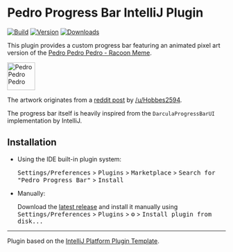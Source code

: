 # Pedro Progress Bar IntelliJ Plugin

[![Build](https://github.com/strangelookingnerd/pedro-progress-bar-plugin/workflows/Build/badge.svg)](https://github.com/strangelookingnerd/pedro-progress-bar-plugin/actions/workflows/build.yml)
[![Version](https://img.shields.io/jetbrains/plugin/v/com.github.strangelookingnerd.pedro-progress-bar.svg)](https://plugins.jetbrains.com/plugin/com.github.strangelookingnerd.pedro-progress-bar)
[![Downloads](https://img.shields.io/jetbrains/plugin/d/com.github.strangelookingnerd.pedro-progress-bar.svg)](https://plugins.jetbrains.com/plugin/com.github.strangelookingnerd.pedro-progress-bar)

<!-- Plugin description -->
This plugin provides a custom progress bar featuring an animated pixel art version of the <a href="https://youtu.be/F2YpXC1itEE">Pedro Pedro Pedro - Racoon Meme</a>.

<img src="https://images.imgbox.com/e7/69/CKfukTcc_o.gif" alt="Pedro Pedro Pedro" width="64" />

The artwork originates from a <a href="https://www.reddit.com/r/PixelArt/comments/1ci6rxh/pedro_racoon">reddit post</a> by <a href="https://www.reddit.com/user/Hobbes2594">/u/Hobbes2594</a>.

The progress bar itself is heavily inspired from the `DarculaProgressBarUI` implementation by IntelliJ.
<!-- Plugin description end -->

## Installation

- Using the IDE built-in plugin system:
  
  <kbd>Settings/Preferences</kbd> > <kbd>Plugins</kbd> > <kbd>Marketplace</kbd> > <kbd>Search for "Pedro Progress Bar"</kbd> >
  <kbd>Install</kbd>
  
- Manually:

  Download the [latest release](https://github.com/strangelookingnerd/pedro-progress-bar-plugin/releases/latest) and install it manually using
  <kbd>Settings/Preferences</kbd> > <kbd>Plugins</kbd> > <kbd>⚙️</kbd> > <kbd>Install plugin from disk...</kbd>


---
Plugin based on the [IntelliJ Platform Plugin Template][template].

[template]: https://github.com/JetBrains/intellij-platform-plugin-template
[docs:plugin-description]: https://plugins.jetbrains.com/docs/intellij/plugin-user-experience.html#plugin-description-and-presentation
